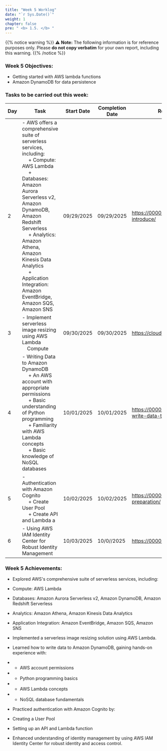 ```yaml
---
title: "Week 5 Worklog"
date: "`r Sys.Date()`"
weight: 1
chapter: false
pre: " <b> 1.5. </b> "
---
```

{{% notice warning %}} 
⚠️ **Note:** The following information is for reference purposes only. Please **do not copy verbatim** for your own report, including this warning.
{{% /notice %}}


### Week 5 Objectives:

* Getting started with AWS lambda functions
* Amazon DynamoDB for data persistence






### Tasks to be carried out this week:
| Day | Task                                                                                                                                                                                                   | Start Date | Completion Date | Reference Material                        |
| --- | ------------------------------------------------------------------------------------------------------------------------------------------------------------------------------------------------------ | ---------- | --------------- | ----------------------------------------- |
| 2   | - AWS offers a comprehensive suite of serverless services, including:<br>&emsp; + Compute: AWS Lambda<br>&emsp; + Databases: Amazon Aurora Serverless v2, Amazon DynamoDB, Amazon Redshift Serverless<br>&emsp; + Analytics: Amazon Athena, Amazon Kinesis Data Analytics<br>&emsp; + Application Integration: Amazon EventBridge, Amazon SQS, Amazon SNS| 09/29/2025 | 09/29/2025      |<https://000078.awsstudygroup.com/1-introduce/>|
| 3   | - Implement serverless image resizing using AWS Lambda <br>&emsp;Compute                                               | 09/30/2025 | 09/30/2025      | [<https://cloudjourney.awsstudygroup.com/>](https://000078.awsstudygroup.com/2-resize-image-function/) |
| 4   | - Writing Data to Amazon DynamoDB  <br>&emsp; + An AWS account with appropriate permissions<br>&emsp; + Basic understanding of Python programming<br>&emsp; + Familiarity with AWS Lambda concepts<br>&emsp; + Basic knowledge of NoSQL databases| 10/01/2025 | 10/01/2025      | <https://000078.awsstudygroup.com/3-write-data-to-dynaomodb/> |
| 5   | - Authentication with Amazon Cognito <br>&emsp; + Create User Pool<br>&emsp; + Create API and Lambda a                         | 10/02/2025 | 10/02/2025      | <https://000081.awsstudygroup.com/1-preparation/> |
| 6   | - Using AWS IAM Identity Center for Robust Identity Management                                                                                | 10/03/2025 | 10/0//2025      |<https://000012.awsstudygroup.com/> |


### Week 5 Achievements:

* Explored AWS's comprehensive suite of serverless services, including:

* Compute: AWS Lambda
* Databases: Amazon Aurora Serverless v2, Amazon DynamoDB, Amazon Redshift Serverless
* Analytics: Amazon Athena, Amazon Kinesis Data Analytics
* Application Integration: Amazon EventBridge, Amazon SQS, Amazon SNS
* Implemented a serverless image resizing solution using AWS Lambda.

* Learned how to write data to Amazon DynamoDB, gaining hands-on experience with:

* - AWS account permissions
* - Python programming basics
* - AWS Lambda concepts
* - NoSQL database fundamentals
* Practiced authentication with Amazon Cognito by:

* Creating a User Pool
* Setting up an API and Lambda function
*  Enhanced understanding of identity management by using AWS IAM Identity Center for robust identity and access control.


